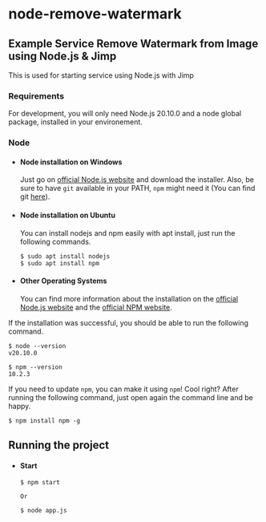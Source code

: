 # node-remove-watermark

Example Service Remove Watermark from Image using Node.js & Jimp
---

This is used for starting service using Node.js with Jimp
### Requirements

For development, you will only need Node.js 20.10.0 and a node global package, installed in your environement.

### Node
- #### Node installation on Windows

  Just go on [official Node.js website](https://nodejs.org/) and download the installer.
Also, be sure to have `git` available in your PATH, `npm` might need it (You can find git [here](https://git-scm.com/)).

- #### Node installation on Ubuntu

  You can install nodejs and npm easily with apt install, just run the following commands.

      $ sudo apt install nodejs
      $ sudo apt install npm

- #### Other Operating Systems
  You can find more information about the installation on the [official Node.js website](https://nodejs.org/) and the [official NPM website](https://npmjs.org/).

If the installation was successful, you should be able to run the following command.

    $ node --version
    v20.10.0

    $ npm --version
    10.2.3

If you need to update `npm`, you can make it using `npm`! Cool right? After running the following command, just open again the command line and be happy.

    $ npm install npm -g

## Running the project
  
- #### Start

      $ npm start

      Or

      $ node app.js

